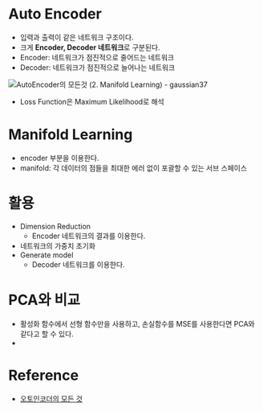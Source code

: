 # Auto Encoder

- 입력과 출력이 같은 네트워크 구조이다.
- 크게 **Encoder, Decoder 네트워크**로 구분된다.
- Encoder: 네트워크가 점진적으로 줄어드는 네트워크
- Decoder: 네트워크가 점진적으로 늘어나는 네트워크

![AutoEncoder의 모든것 (2. Manifold Learning) - gaussian37](https://gaussian37.github.io/assets/img/dl/concept/autoencoder2/autoencoder.png)

- Loss Function은 Maximum Likelihood로 해석

# Manifold Learning

- encoder 부분을 이용한다.
- manifold: 각 데이터의 점들을 최대한 에러 없이 포괄할 수 있는 서브 스페이스

# 활용

- Dimension Reduction
  - Encoder 네트워크의 결과를 이용한다.
- 네트워크의 가중치 초기화
- Generate model
  - Decoder 네트워크를 이용한다.

# PCA와 비교

- 활성화 함수에서 선형 함수만을 사용하고, 손실함수를 MSE를 사용한다면 PCA와 같다고 할 수 있다.
- ​

# Reference

- [오토인코더의 모든 것](https://www.youtube.com/watch?v=o_peo6U7IRM)